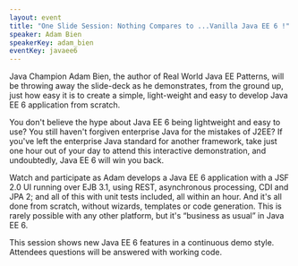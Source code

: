 ```yaml
---
layout: event
title: "One Slide Session: Nothing Compares to ...Vanilla Java EE 6 !"
speaker: Adam Bien
speakerKey: adam_bien
eventKey: javaee6
---
```

Java Champion Adam Bien, the author of Real World Java EE Patterns, will be throwing away the slide-deck as he demonstrates,
from the ground up, just how easy it is to create a simple, light-weight and easy to develop Java EE 6 application from scratch.

You don't believe the hype about Java EE 6 being lightweight and easy to use?
You still haven't forgiven enterprise Java for the mistakes of J2EE?
If you've left the enterprise Java standard for another framework, take just one hour out of your day
to attend this interactive demonstration, and undoubtedly, Java EE 6 will win you back.

Watch and participate as Adam develops a Java EE 6 application with a JSF 2.0 UI running over EJB 3.1, using REST,
asynchronous processing, CDI and JPA 2; and all of this with unit tests included, all within an hour.
And it's all done from scratch, without wizards, templates or code generation.
This is rarely possible with any other platform, but it's “business as usual” in Java EE 6.

This session shows new Java EE 6 features in a continuous demo style. Attendees questions will be answered with working code.